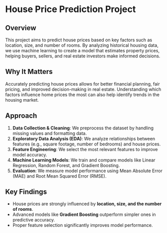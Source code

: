 
# House Price Prediction Project

## Overview
This project aims to predict house prices based on key factors such as location, size, and number of rooms. 
By analyzing historical housing data, we use machine learning to create a model that estimates property prices, 
helping buyers, sellers, and real estate investors make informed decisions.

## Why It Matters
Accurately predicting house prices allows for better financial planning, fair pricing, and improved decision-making in real estate.
Understanding which factors influence home prices the most can also help identify trends in the housing market.

## Approach
1. **Data Collection & Cleaning**: We preprocess the dataset by handling missing values and formatting data.
2. **Exploratory Data Analysis (EDA)**: We analyze relationships between features (e.g., square footage, number of bedrooms) and house prices.
3. **Feature Engineering**: We select the most relevant features to improve model accuracy.
4. **Machine Learning Models**: We train and compare models like Linear Regression, Random Forest, and Gradient Boosting.
5. **Evaluation**: We measure model performance using Mean Absolute Error (MAE) and Root Mean Squared Error (RMSE).

## Key Findings
- House prices are strongly influenced by **location, size, and the number of rooms**.
- Advanced models like **Gradient Boosting** outperform simpler ones in predictive accuracy.
- Proper feature selection significantly improves model performance.